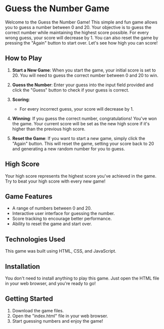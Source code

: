 # Guess the Number Game

Welcome to the Guess the Number Game! This simple and fun game allows you to guess a number between 0 and 20. Your objective is to guess the correct number while maintaining the highest score possible. For every wrong guess, your score will decrease by 1. You can also reset the game by pressing the "Again" button to start over. Let's see how high you can score!

## How to Play

1. **Start a New Game**: When you start the game, your initial score is set to 20. You will need to guess the correct number between 0 and 20 to win.

2. **Guess the Number**: Enter your guess into the input field provided and click the "Guess" button to check if your guess is correct.

3. **Scoring**:  
   - For every incorrect guess, your score will decrease by 1.
  
4. **Winning**: If you guess the correct number, congratulations! You've won the game. Your current score will be set as the new high score if it's higher than the previous high score.

5. **Reset the Game**: If you want to start a new game, simply click the "Again" button. This will reset the game, setting your score back to 20 and generating a new random number for you to guess.

## High Score

Your high score represents the highest score you've achieved in the game. Try to beat your high score with every new game!

## Game Features

- A range of numbers between 0 and 20.
- Interactive user interface for guessing the number.
- Score tracking to encourage better performance.
- Ability to reset the game and start over.

## Technologies Used

This game was built using HTML, CSS, and JavaScript.

## Installation

You don't need to install anything to play this game. Just open the HTML file in your web browser, and you're ready to go!

## Getting Started

1. Download the game files.
2. Open the "index.html" file in your web browser.
3. Start guessing numbers and enjoy the game!

